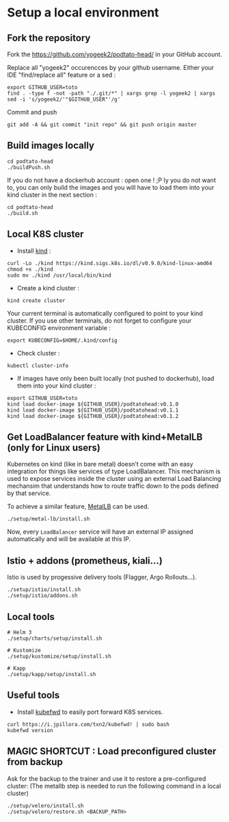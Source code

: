 # Setup a local environment

## Fork the repository

Fork the https://github.com/yogeek2/podtato-head/ in your GitHub account.

Replace all "yogeek2" occurencces by your github username.
Either your IDE "find/replace all" feature or a sed :

```
export GITHUB_USER=toto
find . -type f -not -path "./.git/*" | xargs grep -l yogeek2 | xargs sed -i 's/yogeek2/'"$GITHUB_USER"'/g'
```

Commit and push

```
git add -A && git commit "init repo" && git push origin master
```

## Build images locally

```
cd podtato-head
./buildPush.sh
```

If you do not have a dockerhub account : open one ! ;P 
Iy you do not want to, you can only build the images and you will have to load them into your kind cluster in the next section :

```
cd podtato-head
./build.sh
```

## Local K8S cluster

- Install [kind](https://kind.sigs.k8s.io/docs/user/quick-start/) :

```
curl -Lo ./kind https://kind.sigs.k8s.io/dl/v0.9.0/kind-linux-amd64
chmod +x ./kind
sudo mv ./kind /usr/local/bin/kind
```

- Create a kind cluster :

```
kind create cluster
```

Your current terminal is automatically configured to point to your kind cluster.
If you use other terminals, do not forget to configure your KUBECONFIG environment variable :
```
export KUBECONFIG=$HOME/.kind/config
```

- Check cluster :

```
kubectl cluster-info
```

- If images have only been built locally (not pushed to dockerhub), load them into your kind cluster :

```
export GITHUB_USER=toto
kind load docker-image ${GITHUB_USER}/podtatohead:v0.1.0
kind load docker-image ${GITHUB_USER}/podtatohead:v0.1.1
kind load docker-image ${GITHUB_USER}/podtatohead:v0.1.2
```

## Get LoadBalancer feature with kind+MetalLB (only for Linux users)

Kubernetes on kind (like in bare metal) doesn’t come with an easy integration for things like services of type LoadBalancer.
This mechanism is used to expose services inside the cluster using an external Load Balancing mechansim that understands how to route traffic down to the pods defined by that service.

To achieve a similar feature, [MetalLB](https://metallb.universe.tf/installation/) can be used.

```
./setup/metal-lb/install.sh
```

Now, every `LoadBalancer` service will have an external IP assigned automatically and will be available at this IP.

## Istio + addons (prometheus, kiali...)

Istio is used by progessive delivery tools (Flagger, Argo Rollouts...).

```
./setup/istio/install.sh
./setup/istio/addons.sh
```

## Local tools

```
# Helm 3
./setup/charts/setup/install.sh

# Kustomize
./setup/kustomize/setup/install.sh

# Kapp
./setup/kapp/setup/install.sh
```

## Useful tools

- Install [kubefwd](https://github.com/txn2/kubefwd) to easily port forward K8S services.

```
curl https://i.jpillora.com/txn2/kubefwd! | sudo bash
kubefwd version
```

## MAGIC SHORTCUT : Load preconfigured cluster from backup

Ask for the backup to the trainer and use it to restore a pre-configured cluster:
(The metallb step is needed to run the following command in a local cluster)

```
./setup/velero/install.sh
./setup/velero/restore.sh <BACKUP_PATH>
```